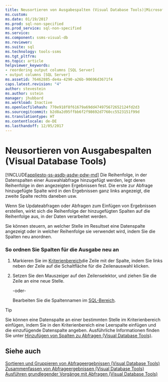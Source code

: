 ```yaml
---
title: Neusortieren von Ausgabespalten (Visual Database Tools)|Microsoft-Dokumente
ms.custom: 
ms.date: 01/19/2017
ms.prod: sql-non-specified
ms.prod_service: sql-non-specified
ms.service: 
ms.component: ssms-visual-db
ms.reviewer: 
ms.suite: sql
ms.technology: tools-ssms
ms.tgt_pltfrm: 
ms.topic: article
helpviewer_keywords:
- reordering output columns [SQL Server]
- output columns [SQL Server]
ms.assetid: 76462885-de4a-4290-a26b-90696d3671f4
caps.latest.revision: "4"
author: stevestein
ms.author: sstein
manager: jhubbard
ms.workload: Inactive
ms.openlocfilehash: 770e918f8f61679a69dd474975672652124fd2d3
ms.sourcegitcommit: b2d8a2d95ffbb6f2f98692d7760cc5523151f99d
ms.translationtype: HT
ms.contentlocale: de-DE
ms.lasthandoff: 12/05/2017
---
```

# <a name="reorder-output-columns-visual-database-tools"></a>Neusortieren von Ausgabespalten (Visual Database Tools)
[!INCLUDE[appliesto-ss-asdb-asdw-pdw-md](../../includes/appliesto-ss-asdb-asdw-pdw-md.md)] Die Reihenfolge, in der Datenspalten einer Auswahlabfrage hinzugefügt werden, legt deren Reihenfolge in den angezeigten Ergebnissen fest. Die erste zur Abfrage hinzugefügte Spalte wird in den Ergebnissen ganz links angezeigt, die zweite Spalte rechts daneben usw.  
  
Wenn Sie Updateabfragen oder Abfragen zum Einfügen von Ergebnissen erstellen, wirkt sich die Reihenfolge der hinzugefügten Spalten auf die Reihenfolge aus, in der Daten verarbeitet werden.  
  
Sie können steuern, an welcher Stelle im Resultset eine Datenspalte angezeigt oder in welcher Reihenfolge sie verwendet wird, indem Sie die Spalten neu anordnen.  
  
### <a name="to-reorder-columns-for-output"></a>So ordnen Sie Spalten für die Ausgabe neu an  
  
1.  Markieren Sie im [Kriterienbereich](../../ssms/visual-db-tools/criteria-pane-visual-database-tools.md)die Zeile mit der Spalte, indem Sie links neben der Zeile auf die Schaltfläche für die Zeilenauswahl klicken.  
  
2.  Setzen Sie den Mauszeiger auf den Zeilenselektor, und ziehen Sie die Zeile an eine neue Stelle.  
  
    -oder-  
  
    Bearbeiten Sie die Spaltennamen im [SQL-Bereich](../../ssms/visual-db-tools/sql-pane-visual-database-tools.md).  
  
> [!TIP]  
> Sie können eine Datenspalte an einer bestimmten Stelle im Kriterienbereich einfügen, indem Sie in den Kriterienbereich eine Leerspalte einfügen und die einzufügende Datenspalte angeben. Ausführliche Informationen finden Sie unter [Hinzufügen von Spalten zu Abfragen &#40;Visual Database Tools&#41;](../../ssms/visual-db-tools/add-columns-to-queries-visual-database-tools.md).  
  
## <a name="see-also"></a>Siehe auch  
[Sortieren und Gruppieren von Abfrageergebnissen &#40;Visual Database Tools&#41;](../../ssms/visual-db-tools/sort-and-group-query-results-visual-database-tools.md)  
[Zusammenfassen von Abfrageergebnissen &#40;Visual Database Tools&#41;](../../ssms/visual-db-tools/summarize-query-results-visual-database-tools.md)  
[Ausführen grundlegender Vorgänge mit Abfragen &#40;Visual Database Tools&#41;](../../ssms/visual-db-tools/perform-basic-operations-with-queries-visual-database-tools.md)  
  

